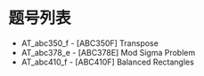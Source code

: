 # 题号列表

- AT_abc350_f - [ABC350F] Transpose
- AT_abc378_e - [ABC378E] Mod Sigma Problem
- AT_abc410_f - [ABC410F] Balanced Rectangles
